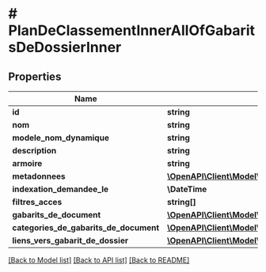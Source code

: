 # # PlanDeClassementInnerAllOfGabaritsDeDossierInner

## Properties

Name | Type | Description | Notes
------------ | ------------- | ------------- | -------------
**id** | **string** |  |
**nom** | **string** |  |
**modele_nom_dynamique** | **string** |  |
**description** | **string** |  |
**armoire** | **string** |  |
**metadonnees** | [**\OpenAPI\Client\Model\StructureMetadonnee[]**](StructureMetadonnee.md) |  |
**indexation_demandee_le** | **\DateTime** |  |
**filtres_acces** | **string[]** |  |
**gabarits_de_document** | [**\OpenAPI\Client\Model\GabaritDeDocument[]**](GabaritDeDocument.md) |  |
**categories_de_gabarits_de_document** | [**\OpenAPI\Client\Model\PlanDeClassementInnerAllOfGabaritsDeDossierInnerAllOfCategoriesDeGabaritsDeDocumentInner[]**](PlanDeClassementInnerAllOfGabaritsDeDossierInnerAllOfCategoriesDeGabaritsDeDocumentInner.md) |  |
**liens_vers_gabarit_de_dossier** | [**\OpenAPI\Client\Model\LienVersGabaritDeDossier[]**](LienVersGabaritDeDossier.md) |  |

[[Back to Model list]](../../README.md#models) [[Back to API list]](../../README.md#endpoints) [[Back to README]](../../README.md)
